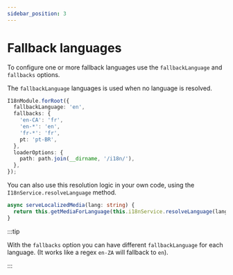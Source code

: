 ```yaml
---
sidebar_position: 3
---
```


# Fallback languages

To configure one or more fallback languages use the `fallbackLanguage` and `fallbacks` options. 

The `fallbackLanguage` languages is used when no language is resolved.

```typescript title="src/app.module.ts"
I18nModule.forRoot({
  fallbackLanguage: 'en',
  fallbacks: {
    'en-CA': 'fr',
    'en-*': 'en',
    'fr-*': 'fr',
    pt: 'pt-BR',
  },
  loaderOptions: {
    path: path.join(__dirname, '/i18n/'),
  },
});
```

You can also use this resolution logic in your own code, using the `I18nService.resolveLanguage` method.

```typescript title="src/static-media.service.ts"
async serveLocalizedMedia(lang: string) {
  return this.getMediaForLanguage(this.i18nService.resolveLanguage(lang));
}
```

:::tip

With the `fallbacks` option you can have different `fallbackLanguage` for each language. (It works like a regex `en-ZA` will fallback to `en`).

:::
